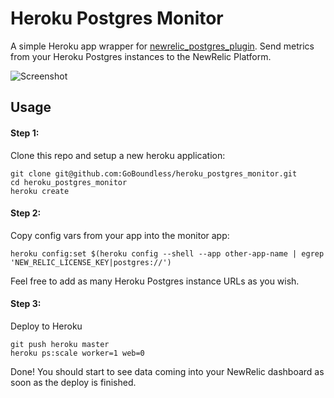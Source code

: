 Heroku Postgres Monitor
========================

A simple Heroku app wrapper for [newrelic_postgres_plugin](https://github.com/GoBoundless/newrelic_postgres_plugin). Send metrics from your Heroku Postgres instances to the NewRelic Platform.

![Screenshot](https://raw.github.com/GoBoundless/heroku_postgres_monitor/master/screenshot.png "Screenshot")

Usage
------------------------

#### Step 1:
Clone this repo and setup a new heroku application:
```
git clone git@github.com:GoBoundless/heroku_postgres_monitor.git
cd heroku_postgres_monitor
heroku create
```
#### Step 2:
Copy config vars from your app into the monitor app:

```
heroku config:set $(heroku config --shell --app other-app-name | egrep 'NEW_RELIC_LICENSE_KEY|postgres://')
```

Feel free to add as many Heroku Postgres instance URLs as you wish.

#### Step 3:
Deploy to Heroku
```
git push heroku master
heroku ps:scale worker=1 web=0
```

Done! You should start to see data coming into your NewRelic dashboard as soon as the deploy is finished.
